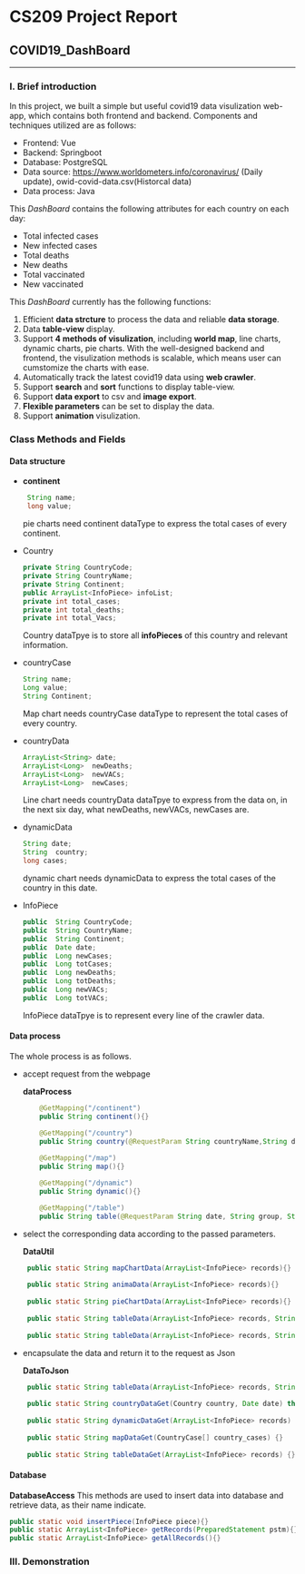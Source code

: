 # CS209 Project Report
## COVID19_DashBoard

----
### Ⅰ. Brief introduction
In this project, we built a simple but useful covid19 data visulization web-app, which contains both frontend and backend. Components and techniques utilized are as follows:
* Frontend: Vue
* Backend: Springboot
* Database: PostgreSQL
* Data source: https://www.worldometers.info/coronavirus/ (Daily update), owid-covid-data.csv(Historcal data)
* Data process: Java

This *DashBoard* contains the following attributes for each country on each day:
* Total infected cases
* New infected cases
* Total deaths
* New deaths
* Total vaccinated
* New vaccinated

This *DashBoard* currently has the following functions:
1. Efficient **data strcture** to process the data and reliable **data storage**.
2. Data **table-view** display.
3. Support **4 methods of visulization**, including **world map**, line charts, dynamic charts, pie charts. With the well-designed backend and frontend, the visulization methods is scalable, which means user can cumstomize the charts with ease.
4. Automatically track the latest covid19 data using **web crawler**.
5. Support **search** and **sort** functions to display table-view.
6. Support **data export** to csv and **image export**.
7. **Flexible parameters** can be set to display the data.
8. Support **animation** visulization.

### Class Methods and Fields

#### Data structure

- **continent**

  ```java
   String name;	
   long value;
  ```

  pie charts need continent dataType to express the total cases of every continent.

- Country

  ```java
  private String CountryCode;
  private String CountryName;
  private String Continent;
  public ArrayList<InfoPiece> infoList;
  private int total_cases;
  private int total_deaths;
  private int total_Vacs;
  ```

  Country dataTpye is to store all **infoPieces** of  this country and relevant information. 

- countryCase

  ```java
  String name;
  Long value;
  String Continent;
  ```

  Map chart needs countryCase dataType to represent the total cases of every country.

- countryData

  ```java
  ArrayList<String> date;
  ArrayList<Long>  newDeaths;
  ArrayList<Long>  newVACs;
  ArrayList<Long>  newCases;
  ```

  Line chart needs countryData dataTpye to express from the data on, in the next six day, what newDeaths, newVACs, newCases are.

- dynamicData

  ```java
  String date;
  String  country;
  long cases;
  ```

  dynamic chart needs dynamicData to express  the total cases of the country in this date.

- InfoPiece

  ```java
  public  String CountryCode;
  public  String CountryName;
  public  String Continent;
  public  Date date;
  public  Long newCases;
  public  Long totCases;
  public  Long newDeaths;
  public  Long totDeaths;
  public  Long newVACs;
  public  Long totVACs;
  ```

  InfoPiece dataTpye is to represent every line of the crawler data.

  

#### Data process

The whole process is as follows.

- accept request from the webpage

  **dataProcess**

  ```java
      @GetMapping("/continent")
      public String continent(){}
  
      @GetMapping("/country")
      public String country(@RequestParam String countryName,String date) throws ParseException {}
     
      @GetMapping("/map")
      public String map(){}
  
      @GetMapping("/dynamic")
      public String dynamic(){}
  
      @GetMapping("/table")
      public String table(@RequestParam String date, String group, String order) throws ParseException, NoSuchFieldException {}
  
  ```

- select the corresponding data according to the passed parameters.

  **DataUtil**

  ```java
   public static String mapChartData(ArrayList<InfoPiece> records){}
   
   public static String animaData(ArrayList<InfoPiece> records){}
   
   public static String pieChartData(ArrayList<InfoPiece> records){}
   
   public static String tableData(ArrayList<InfoPiece> records, String group, String order, Date date) throws NoSuchFieldException {}
   
   public static String tableData(ArrayList<InfoPiece> records, String group, String order, Date date) throws NoSuchFieldException {
  ```

- encapsulate the data and return it to the request as Json

  **DataToJson**

  ```java
   public static String tableData(ArrayList<InfoPiece> records, String group, String order, Date date) throws NoSuchFieldException {}
   
   public static String countryDataGet(Country country, Date date) throws ParseException {}
   
   public static String dynamicDataGet(ArrayList<InfoPiece> records) {}
   
   public static String mapDataGet(CountryCase[] country_cases) {}
   
   public static String tableDataGet(ArrayList<InfoPiece> records) {}
  ```



#### Database
**DatabaseAccess**
This methods are used to insert data into database and retrieve data, as their name indicate.
```Java
public static void insertPiece(InfoPiece piece){}
public static ArrayList<InfoPiece> getRecords(PreparedStatement pstm){}
public static ArrayList<InfoPiece> getAllRecords(){}
```


### Ⅲ. Demonstration



   